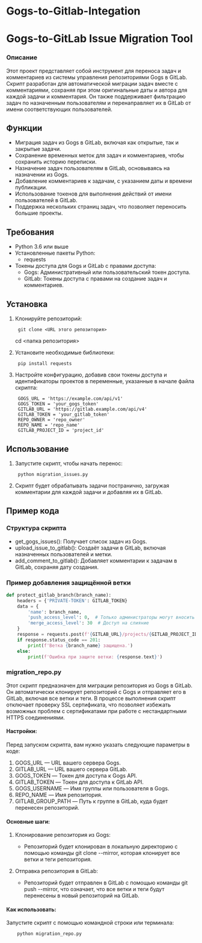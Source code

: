 # Gogs-to-Gitlab-Integation

# Gogs-to-GitLab Issue Migration Tool

### Описание

Этот проект представляет собой инструмент для переноса задач и комментариев из системы управления репозиториями Gogs в GitLab. Скрипт разработан для автоматической миграции задач вместе с комментариями, сохраняя при этом оригинальные даты и автора для каждой задачи и комментария. Он также поддерживает фильтрацию задач по назначенным пользователям и перенаправляет их в GitLab от имени соответствующих пользователей.

## Функции

- Миграция задач из Gogs в GitLab, включая как открытые, так и закрытые задачи.
- Сохранение временных меток для задач и комментариев, чтобы сохранить историю переписки.
- Назначение задач пользователям в GitLab, основываясь на назначении из Gogs.
- Добавление комментариев к задачам, с указанием даты и времени публикации.
- Использование токенов для выполнения действий от имени пользователей в GitLab.
- Поддержка нескольких страниц задач, что позволяет переносить большие проекты.

## Требования

- Python 3.6 или выше
- Установленные пакеты Python:
  - requests
- Токены доступа для Gogs и GitLab с правами доступа:
  - Gogs: Административный или пользовательский токен доступа.
  - GitLab: Токены доступа с правами на создание задач и комментариев.

## Установка

1. Клонируйте репозиторий:

        git clone <URL этого репозитория>
    cd <папка репозитория>
    

2. Установите необходимые библиотеки:

        pip install requests
    

3. Настройте конфигурацию, добавив свои токены доступа и идентификаторы проектов в переменные, указанные в начале файла скрипта:

        GOGS_URL = 'https://example.com/api/v1'
        GOGS_TOKEN = 'your_gogs_token'
        GITLAB_URL = 'https://gitlab.example.com/api/v4'
        GITLAB_TOKEN = 'your_gitlab_token'
        REPO_OWNER = 'repo_owner'
        REPO_NAME = 'repo_name'
        GITLAB_PROJECT_ID = 'project_id'
    

## Использование

1. Запустите скрипт, чтобы начать перенос:

        python migration_issues.py
    

2. Скрипт будет обрабатывать задачи постранично, загружая комментарии для каждой задачи и добавляя их в GitLab.

## Пример кода

### Структура скрипта

- get_gogs_issues(): Получает список задач из Gogs.
- upload_issue_to_gitlab(): Создаёт задачи в GitLab, включая назначенных пользователей и метки.
- add_comment_to_gitlab(): Добавляет комментарии к задачам в GitLab, сохраняя дату создания.

### Пример добавления защищённой ветки

```python
def protect_gitlab_branch(branch_name):
    headers = {'PRIVATE-TOKEN': GITLAB_TOKEN}
    data = {
        'name': branch_name,
        'push_access_level': 0,  # Только администраторы могут вносить изменения
        'merge_access_level': 30  # Доступ на слияние
    }
    response = requests.post(f'{GITLAB_URL}/projects/{GITLAB_PROJECT_ID}/protected_branches', headers=headers, json=data)
    if response.status_code == 201:
        print(f'Ветка {branch_name} защищена.')
    else:
        print(f'Ошибка при защите ветки: {response.text}')
```


### migration_repo.py

Этот скрипт предназначен для миграции репозитория из Gogs в GitLab. Он автоматически клонирует репозиторий с Gogs и отправляет его в GitLab, включая все ветки и теги. В процессе выполнения скрипт отключает проверку SSL сертификата, что позволяет избежать возможных проблем с сертификатами при работе с нестандартными HTTPS соединениями.


#### Настройки:
Перед запуском скрипта, вам нужно указать следующие параметры в коде:

1. GOGS_URL — URL вашего сервера Gogs.
2. GITLAB_URL — URL вашего сервера GitLab.
3. GOGS_TOKEN — Токен для доступа к Gogs API.
4. GITLAB_TOKEN — Токен для доступа к GitLab API.
5. GOGS_USERNAME — Имя группы или пользователя в Gogs.
6. REPO_NAME — Имя репозитория.
7. GITLAB_GROUP_PATH — Путь к группе в GitLab, куда будет перенесен репозиторий.


#### Основные шаги:
1. Клонирование репозитория из Gogs:
   - Репозиторий будет клонирован в локальную директорию с помощью команды git clone --mirror, которая клонирует все ветки и теги репозитория.

2. Отправка репозитория в GitLab:
   - Репозиторий будет отправлен в GitLab с помощью команды git push --mirror, что означает, что все ветки и теги будут перенесены в новый репозиторий на GitLab.


#### Как использовать:

Запустите скрипт с помощью командной строки или терминала:

```
    python migration_repo.py
    
```
